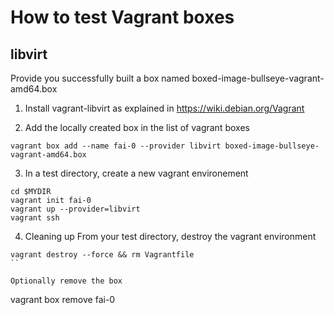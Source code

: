 # How to test Vagrant boxes

## libvirt

Provide you successfully built a box named boxed-image-bullseye-vagrant-amd64.box

1. Install vagrant-libvirt as explained in https://wiki.debian.org/Vagrant

2. Add the locally created box in the list of vagrant boxes
```
vagrant box add --name fai-0 --provider libvirt boxed-image-bullseye-vagrant-amd64.box
```

3. In a test directory, create a new vagrant environement
```
cd $MYDIR
vagrant init fai-0
vagrant up --provider=libvirt
vagrant ssh
```

4. Cleaning up
From your test directory, destroy the vagrant environment
```
vagrant destroy --force && rm Vagrantfile
``

Optionally remove the box
```
vagrant box remove fai-0
```



